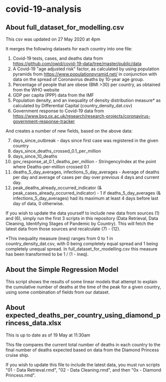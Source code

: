 # covid-19-analysis

## About full_dataset_for_modelling.csv

This csv was updated on 27 May 2020 at 4pm

It merges the following datasets for each country into one file:

  1)  Covid-19 tests, cases, and deaths data from https://github.com/owid/covid-19-data/tree/master/public/data
  2)  A Covid-19 "age adjusted risk" factor, as calculated by using population pyramids from https://www.populationpyramid.net/ in conjunction with data on the spread of Coronavirus deaths by 10-year age group.
  3)  Percentage of people that are obese (BMI >30) per country, as obtained from the WHO website
  4)  GDP per capita (PPP) data from the IMF
  5)  Population density, and an inequality of density distribution measure* as calculated by Differential Capital (country_density_dat.csv)
  6)  Government response to Covid-19 data from https://www.bsg.ox.ac.uk/research/research-projects/coronavirus-government-response-tracker
  
And creates a number of new fields, based on the above data:

  7)  days_since_outbreak - days since first case was registered in the given country
  8)  days_since_deaths_crossed_0.1_per_million
  9)  days_since_10_deaths
  10) gov_response_at_0.1_deaths_per_million - StringencyIndex at the point where Deaths-per-million crossed 0.1
  11) deaths_5_day_averages, infections_5_day_averages - Average of deaths per day and average of cases per day over previous 4 days and current day.
  12) peak_deaths_already_occurred_indicator (& peak_cases_already_occurred_indicator) - 1 if deaths_5_day_averages (& infections_5_day_averages) had its maximum at least 4 days before last day of data, 0 otherwise.

If you wish to update the data yourself to include new data from sources (1) and (6), simply run the first 3 scripts in this repository (Data Retrieval, Data Cleaning, Identifying Stages of Pandemic by Country). This will fetch the latest data from those sources and recalculate (7) - (12).

*This inequality measure (ineq) ranges from 0 to 1 in country_density_dat.csv, with 0 being completely equal spread and 1 being completely unequal spread. In full_dataset_for_modelling.csv this measure has been transformed to be 1 / (1 - ineq).

## About the Simple Regression Model

This script shows the results of some linear models that attempt to explain the cumulative number of deaths at the time of the peak for a given country, using some combination of fields from our dataset.

## About expected_deaths_per_country_using_diamond_princess_data.xlsx

This is up to date as of 19 May at 11:30am

This file compares the current total number of deaths in each country to the final number of deaths expected based on data from the Diamond Princess cruise ship.

If you wish to update this file to include the latest data, you must run scripts "01 - Data Retrieval.rmd", "02 - Data Cleaning.rmd", and then "0x - Diamond Princess.rmd".